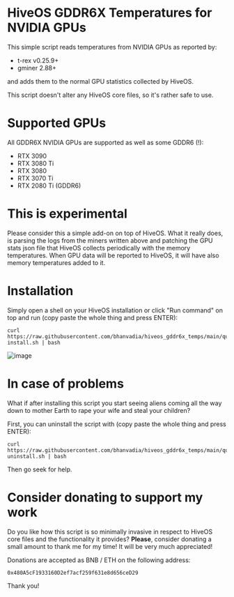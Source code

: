 # HiveOS GDDR6X Temperatures for NVIDIA GPUs

This simple script reads temperatures from NVIDIA GPUs as reported by:

- t-rex v0.25.9+
- gminer 2.88+

and adds them to the normal GPU statistics collected by HiveOS.

This script doesn't alter any HiveOS core files, so it's rather safe to use.

# Supported GPUs
All GDDR6X NVIDIA GPUs are supported as well as some GDDR6 (!):
- RTX 3090
- RTX 3080 Ti
- RTX 3080
- RTX 3070 Ti
- RTX 2080 Ti (GDDR6)

# This is experimental
Please consider this a simple add-on on top of HiveOS.
What it really does, is parsing the logs from the miners written above and patching the GPU stats json file that HiveOS collects periodically with the memory temperatures. When GPU data will be reported to HiveOS, it will have also memory temperatures added to it.

# Installation
Simply open a shell on your HiveOS installation or click "Run command" on top and run (copy paste the whole thing and press ENTER):
```
curl https://raw.githubusercontent.com/bhanvadia/hiveos_gddr6x_temps/main/quick-install.sh | bash
```

![image](https://user-images.githubusercontent.com/102094145/159818529-1dadaa6a-542d-4251-9cf4-7bdbe7b9d9a9.png)

# In case of problems
What if after installing this script you start seeing aliens coming all the way down to mother Earth to rape your wife and steal your children?

First, you can uninstall the script with (copy paste the whole thing and press ENTER):

```
curl https://raw.githubusercontent.com/bhanvadia/hiveos_gddr6x_temps/main/quick-uninstall.sh | bash
```

Then go seek for help.

# Consider donating to support my work
Do you like how this script is so minimally invasive in respect to HiveOS core files and the functionality it provides? **Please**, consider donating a small amount to thank me for my time! It will be very much appreciated!

Donations are accepted as BNB / ETH on the following address:

```0x480A5cF1933160D2ef7acf259f631e8d656ceD29```

Thank you!
